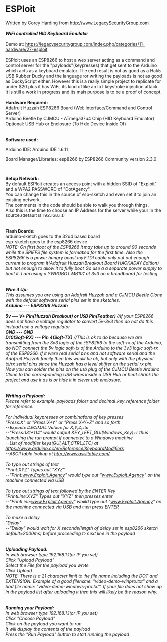 # ESPloit

Written by Corey Harding from http://www.LegacySecurityGroup.com<br><br>
<b><i>WiFi controlled HID Keyboard Emulator</i></b><br>
<br>
Demo at: https://legacysecuritygroup.com/index.php/categories/11-hardware/27-esploit <br>
<br>
ESPloit uses an ESP8266 to host a web server acting as a command and control server for the "payloads"(keypresses) that get sent to the Arduino which acts as a keyboard emulator. The end result is not as good as a Hak5 USB Rubber Ducky and the language for writing the payloads is not as good as DuckyScript either. However this is a really simple project to replicate for under $20 plus it has WiFi, its kind of like an IoT keystroke injection attack. It is still a work in progress and its main purpose is to be a proof of concept.
<br>
<br>
<b>Hardware Required:</b><br>
Adafruit Huzzah ESP8266 Board (Web Interface/Command and Control Server)<br>
Arduino Beetle by CJMCU - ATmega32u4 Chip (HID Keyboard Emulator)<br>
Optional: USB Hub or Enclosure (To Hide Device Inside Of)<br>
<br><br>
<b>Software used:</b><br>
 
Arduino IDE: Arduino IDE 1.6.11<br>
 
Board Manager/Libraries: esp8266 by ESP8266 Community version 2.3.0<br>
 
<br>
 
<b>Setup Network:</b><br>
By default ESPloit creates an access point with a hidden SSID of "Exploit" and a WPA2 PASSWORD of "DotAgency".<br>
You can change this in the source of esp-sketch and even set it to join an existing network.<br>
The comments in the code should be able to walk you through things.<br>
Also this is the time to choose an IP Address for the server while your in the source.(default is 192.168.1.1)<br>
<br>
<br>
<b>Flash Boards:</b><br>
arduino-sketch goes to the 32u4 based board<br>
esp-sketch goes to the esp8266 device<br>
<i>NOTE: On first boot of the ESP8266 it may take up to around 90 seconds while the SPIFFS file system is formatted for the first time.  Also the ESP8266 is a power hungry beast my FTDI cable only put out enough current to program it(Adafruit Huzzah Breakout Board HACKADAY Edition) but not enough to allow it to fully boot.  So use a a separate power supply to boot it.  I am using a YWROBOT MB102 at 3v3 on a breadboard for testing.<br>
<br>
<br>
<b>Wire it Up:</b><br>
This assumes you are using an Adafruit Huzzah and a CJMCU Beetle Clone with the default software serial pins set in the sketches.<br>
<b><i>Arduino --- ESP8266 Huzzah</i></b><br>
--------------------------<br>
<b><i>5v  ---  V+ Pin(Huzzah Breakout) or USB Pin(Feather)</i></b> //If your ESP8266 does not have a voltage regulator to convert 5v-3v3 then do not do this instead use a voltage regulator<br>
<b><i>GND  ---  GND</i></b><br>
<b><i>D10(Soft-RX)  ---  Pin 4(Soft-TX)</i></b> //This is ok to do because we are transmitting from the 3v3 logic of the ESP8266 to the soft-rx of the Arduino, do NOT connect the 5v logic soft-tx of the Arduino to the 3v3 logic soft-rx of the ESP8266.  If it were real serial pins and not software serial and the Adafruit Huzzah family then this would be ok, but only with the physical tx/rx serial pins since the Huzzah has a level shifter on the serial rx pin.<br>
Now you can solder the pins on the usb plug of the CJMCU Beetle Arduino Clone to the corresponding USB wires inside a USB Hub or heat shrink the project and use it as is or hide it in clever usb enclosure.<br>
<br>
<br>
<b>Writing a Payload:</b><br>
Please refer to example_payloads folder and decimal_key_reference folder for reference.<br>
<br>
For individual keypresses or combinations of key presses<br>
"Press:X" or "Press:X+Y" or "Press:X+Y+Z" and so forth<br>
--Expects DECIMAL Values for X,Y,Z,etc<br>
--"Press:131+114" would output KEY_LEFT_GUI(Windows_Key)+r thus launching the run prompt if connected to a Windows machine<br>
--List of modifier keys(GUI,ALT,CTRL,ETC) at https://www.arduino.cc/en/Reference/KeyboardModifiers<br>
--ASCII table lookup at http://www.asciitable.com/<br>
<br>
To type out strings of text<br>
"Print:XYZ" Types out "XYZ"<br>
--"Print:www.Exploit.Agency" would type out "www.Exploit.Agency" on the machine connected via USB<br>
<br>
To type out strings of text followed by the ENTER Key<br>
"PrintLine:XYZ" Types out "XYZ" then presses enter<br>
--"PrintLine:www.Exploit.Agency" would type out "www.Exploit.Agency" on the machine connected via USB and then press ENTER<br>
<br>
To make a delay<br>
"Delay"<br>
--"Delay" would wait for X seconds(length of delay set in esp8266 sketch default=2000ms) before proceeding to next line in the payload<br>
<br>
<br>
<b>Uploading Payload:</b><br>
In web browser type 192.168.1.1(or IP you set)<br>
Click "Upload Payload"<br>
Select the File for the payload you wrote<br>
Click Upload<br>
<i>NOTE: There is a 21 character limit to the file name including the DOT and EXTENSION.  Example of a good filename: "video-demo-winpro.txt" and a bad file name: "video-demo-windows-pro.txt".  If your file does not show up in the payload list after uploading it then this will likely be the reason why.</i><br>
<br>
<br>
<b>Running your Payload:</b><br>
In web browser type 192.168.1.1(or IP you set)<br>
Click "Choose Payload"<br>
Click on the payload you want to run<br>
It will display the contents of the payload<br>
Press the "Run Payload" button to start running the payload<br>
